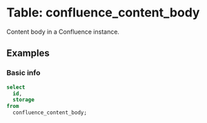 # Table: confluence_content_body

Content body in a Confluence instance.

## Examples

### Basic info

```sql
select
  id,
  storage
from
  confluence_content_body;
```
